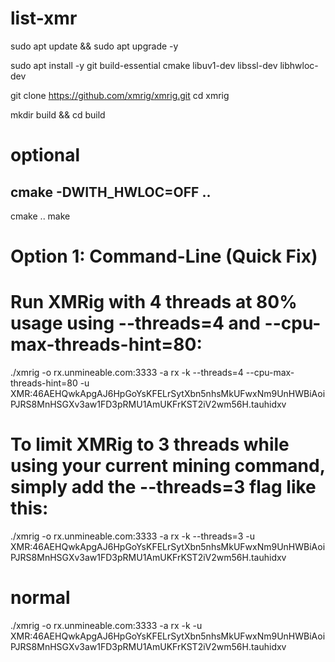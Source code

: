 # list-xmr

sudo apt update && sudo apt upgrade -y

sudo apt install -y git build-essential cmake libuv1-dev libssl-dev libhwloc-dev

git clone https://github.com/xmrig/xmrig.git
cd xmrig

mkdir build && cd build

# optional
cmake -DWITH_HWLOC=OFF ..
-------------------------------------------

cmake ..
make

# Option 1: Command-Line (Quick Fix)
# Run XMRig with 4 threads at 80% usage using --threads=4 and --cpu-max-threads-hint=80:

./xmrig -o rx.unmineable.com:3333 -a rx -k --threads=4 --cpu-max-threads-hint=80 -u XMR:46AEHQwkApgAJ6HpGoYsKFELrSytXbn5nhsMkUFwxNm9UnHWBiAoiPJRS8MnHSGXv3aw1FD3pRMU1AmUKFrKST2iV2wm56H.tauhidxv

# To limit XMRig to 3 threads while using your current mining command, simply add the --threads=3 flag like this:

./xmrig -o rx.unmineable.com:3333 -a rx -k --threads=3 -u XMR:46AEHQwkApgAJ6HpGoYsKFELrSytXbn5nhsMkUFwxNm9UnHWBiAoiPJRS8MnHSGXv3aw1FD3pRMU1AmUKFrKST2iV2wm56H.tauhidxv

# normal 

./xmrig -o rx.unmineable.com:3333 -a rx -k -u XMR:46AEHQwkApgAJ6HpGoYsKFELrSytXbn5nhsMkUFwxNm9UnHWBiAoiPJRS8MnHSGXv3aw1FD3pRMU1AmUKFrKST2iV2wm56H.tauhidxv
